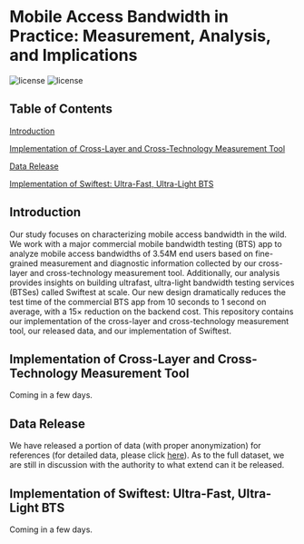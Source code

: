 <head>
    <script src="https://cdn.mathjax.org/mathjax/latest/MathJax.js?config=TeX-AMS-MML_HTMLorMML" type="text/javascript"></script>
    <script type="text/x-mathjax-config">
        MathJax.Hub.Config({
            tex2jax: {
            skipTags: ['script', 'noscript', 'style', 'textarea', 'pre'],
            inlineMath: [['$','$']]
            }
        });
    </script>
</head>

# Mobile Access Bandwidth in Practice: Measurement, Analysis, and Implications

![license](https://img.shields.io/badge/GuestOS-Androidx86-green "Android")
![license](https://img.shields.io/badge/Licence-Apache%202.0-blue.svg "Apache")

## Table of Contents
[Introduction](#introduction)

[Implementation of Cross-Layer and Cross-Technology Measurement Tool](#implementation-of-cross-layer-and-cross-technology-measurement-tool)

[Data Release](#data-release)

[Implementation of Swiftest: Ultra-Fast, Ultra-Light BTS](#implementation-of-swiftest-ultra-fast-ultra-light-bts)

## Introduction
Our study focuses on characterizing mobile access bandwidth in the wild. We work with a major commercial mobile bandwidth testing (BTS) app to analyze mobile access bandwidths of 3.54M end users based on fine-grained measurement and diagnostic information collected by our cross-layer and cross-technology measurement tool.
Additionally, our analysis provides insights on building ultrafast, ultra-light bandwidth testing services (BTSes) called Swiftest at scale.
Our new design dramatically reduces the test time of the commercial BTS app from 10 seconds to 1 second on average, with a 15$\times$ reduction on the backend cost.
This repository contains our implementation of the cross-layer and cross-technology measurement tool, our released data, and our implementation of Swiftest.

## Implementation of Cross-Layer and Cross-Technology Measurement Tool
Coming in a few days.

## Data Release
We have released a portion of data (with proper anonymization) for references (for detailed data, please click [here](https://github.com/mobilebandwidth/mobilebandwidth.github.io/tree/main/data)).
As to the full dataset, we are still in discussion with the authority to what extend can it be released.

## Implementation of Swiftest: Ultra-Fast, Ultra-Light BTS
Coming in a few days.
